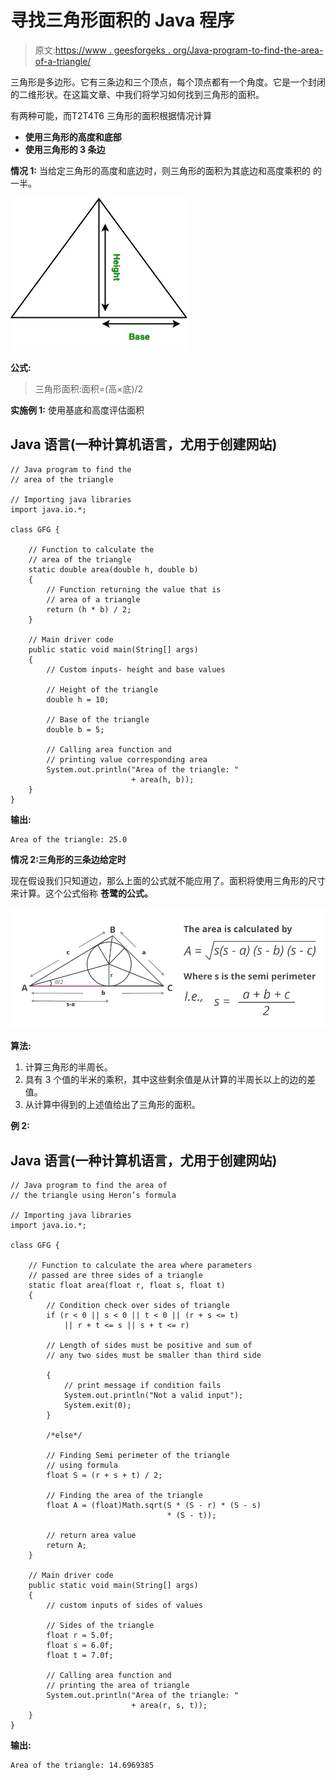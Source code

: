 # 寻找三角形面积的 Java 程序

> 原文:[https://www . geesforgeks . org/Java-program-to-find-the-area-of-a-triangle/](https://www.geeksforgeeks.org/java-program-to-find-the-area-of-a-triangle/)

三角形是多边形。它有三条边和三个顶点，每个顶点都有一个角度。它是一个封闭的二维形状。在这篇文章、中我们将学习如何找到三角形的面积。

有两种可能，而T2T4T6 三角形的面积根据情况计算

*   **使用三角形的高度和底部**
*   **使用三角形的 3 条边**

**情况 1:** 当给定三角形的高度和底边时，则三角形的面积为其底边和高度乘积的 的一半。

![](img/bf79f1a660c694f3797ee1151764851f.png)

**公式:**

> 三角形面积:面积=(高×底)/2

**实施例 1:** 使用基底和高度评估面积

## Java 语言(一种计算机语言，尤用于创建网站)

```
// Java program to find the
// area of the triangle

// Importing java libraries
import java.io.*;

class GFG {

    // Function to calculate the
    // area of the triangle
    static double area(double h, double b)
    {
        // Function returning the value that is
        // area of a triangle
        return (h * b) / 2;
    }

    // Main driver code
    public static void main(String[] args)
    {
        // Custom inputs- height and base values

        // Height of the triangle
        double h = 10;

        // Base of the triangle
        double b = 5;

        // Calling area function and
        // printing value corresponding area
        System.out.println("Area of the triangle: "
                           + area(h, b));
    }
}
```

**输出:**

```
Area of the triangle: 25.0
```

**情况 2:三角形的三条边给定时**

现在假设我们只知道边，那么上面的公式就不能应用了。面积将使用三角形的尺寸来计算。这个公式俗称  **苍鹭的公式。**

![](img/536b3df396c32e4c0e89146443ddd8ff.png)

**算法:**

1.  计算三角形的半周长。
2.  具有 3 个值的半米的乘积，其中这些剩余值是从计算的半周长以上的边的差值。
3.  从计算中得到的上述值给出了三角形的面积。

**例 2:**

## Java 语言(一种计算机语言，尤用于创建网站)

```
// Java program to find the area of
// the triangle using Heron’s formula

// Importing java libraries
import java.io.*;

class GFG {

    // Function to calculate the area where parameters
    // passed are three sides of a triangle
    static float area(float r, float s, float t)
    {
        // Condition check over sides of triangle
        if (r < 0 || s < 0 || t < 0 || (r + s <= t)
            || r + t <= s || s + t <= r)

        // Length of sides must be positive and sum of
        // any two sides must be smaller than third side

        {
            // print message if condition fails
            System.out.println("Not a valid input");
            System.exit(0);
        }

        /*else*/

        // Finding Semi perimeter of the triangle
        // using formula
        float S = (r + s + t) / 2;

        // Finding the area of the triangle
        float A = (float)Math.sqrt(S * (S - r) * (S - s)
                                   * (S - t));

        // return area value
        return A;
    }

    // Main driver code
    public static void main(String[] args)
    {
        // custom inputs of sides of values

        // Sides of the triangle
        float r = 5.0f;
        float s = 6.0f;
        float t = 7.0f;

        // Calling area function and
        // printing the area of triangle
        System.out.println("Area of the triangle: "
                           + area(r, s, t));
    }
}
```

**输出:**

```
Area of the triangle: 14.6969385
```